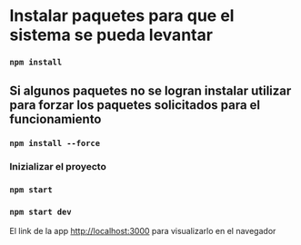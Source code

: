 # Instalar paquetes para que el sistema se pueda levantar

### `npm install`

## Si algunos paquetes no se logran instalar utilizar para forzar los paquetes solicitados para el funcionamiento

### `npm install --force`

### Inizializar el proyecto

### `npm start`

### `npm start dev`

El link de la app
[http://localhost:3000](http://localhost:3000) para visualizarlo en el navegador
